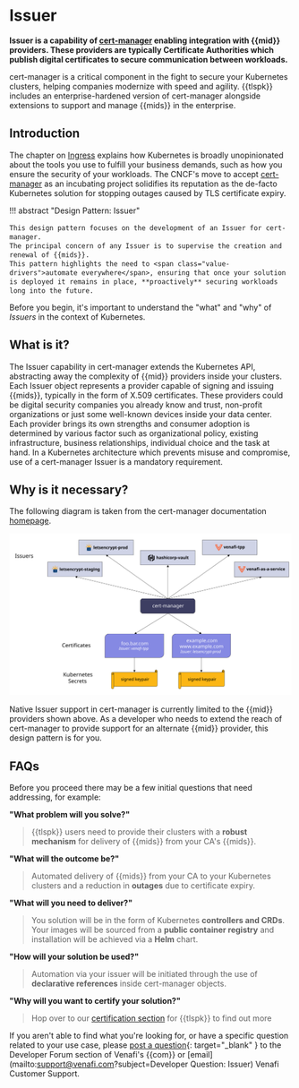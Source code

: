 <!-- TODO Should the introduction include: Problem you will solve, What you will build, What the outcome will be, How will it be used. Should this also establish an introduction to the benefits of building for TLS Protect for Kubernetes not just cert-manager, and why you'll want to certify? -->
#  Issuer

**Issuer is a capability of [cert-manager](https://cert-manager.io/) enabling integration with {{mid}} providers. These providers are typically Certificate Authorities which publish digital certificates to secure communication between workloads.**

<!-- TODO TLS Protect for Kubernetes is introduced here along with cert-manager. There's no context on the purpose of either. -->
cert-manager is a critical component in the fight to secure your Kubernetes clusters, helping companies <span class="value-drivers">modernize with speed and agility</span>.
{{tlspk}} includes an enterprise-hardened version of cert-manager alongside extensions to support and manage {{mids}} in the enterprise.

## Introduction

The chapter on [Ingress](../../For-Ingress/0-intro-ingress) explains how Kubernetes is broadly unopinionated about the tools you use to fulfill your business demands, such as how you ensure the security of your workloads.
The CNCF's move to accept [cert-manager](https://www.cncf.io/blog/2022/10/19/cert-manager-becomes-a-cncf-incubating-project/) as an incubating project solidifies its reputation as the de-facto Kubernetes solution for <span class="value-drivers">stopping outages</span> caused by TLS certificate expiry.

<!-- TODO Who is the 'you[r]'? The developer [who] is building a CA or other machine identity provider. -->
!!! abstract "Design Pattern: Issuer"

    This design pattern focuses on the development of an Issuer for cert-manager.
    The principal concern of any Issuer is to supervise the creation and renewal of {{mids}}.
    This pattern highlights the need to <span class="value-drivers">automate everywhere</span>, ensuring that once your solution is deployed it remains in place, **proactively** securing workloads long into the future.

Before you begin, it's important to understand the "what" and "why" of *Issuers* in the context of Kubernetes. 

## What is it?

The Issuer capability in cert-manager extends the Kubernetes API, abstracting away the complexity of {{mid}} providers inside your clusters.
Each Issuer object represents a provider capable of signing and issuing {{mids}}, typically in the form of X.509 certificates.
These providers could be digital security companies you already know and trust, non-profit organizations or just some well-known devices inside your data center.
Each provider brings its own strengths and consumer adoption is determined by various factor such as organizational policy, existing infrastructure, business relationships, individual choice and the task at hand.
In a Kubernetes architecture which <span class="value-drivers">prevents misuse and compromise</span>, use of a cert-manager Issuer is a mandatory requirement.

## Why is it necessary?

The following diagram is taken from the cert-manager documentation [homepage](https://cert-manager.io/docs/).

![cert-manager issuers](../../../assets/images/cert-manager-issuers.svg)

Native Issuer support in cert-manager is currently limited to the {{mid}} providers shown above.
As a developer who needs to extend the reach of cert-manager to provide support for an alternate {{mid}} provider, this design pattern is for you.

## FAQs

Before you proceed there may be a few initial questions that need addressing, for example:

**"What problem will you solve?"**

> {{tlspk}} users need to provide their clusters with a **robust mechanism** for delivery of {{mids}} from your CA's {{mids}}.

**"What will the outcome be?"**

> Automated delivery of {{mids}} from your CA to your Kubernetes clusters and a reduction in **outages** due to certificate expiry.

**"What will you need to deliver?"**

> You solution will be in the form of Kubernetes **controllers and CRDs**. Your images will be sourced from a **public container registry** and installation will be achieved via a **Helm** chart.

**"How will your solution be used?"**

> Automation via your issuer will be initiated through the use of **declarative references** inside cert-manager objects.

**"Why will you want to certify your solution?"**

> Hop over to our [certification section](/Developers/Certification/TLS-Protect-For-Kubernetes/1-tlspk-certification-intro/) for {{tlspk}} to find out more

If you aren't able to find what you're looking for, or have a specific question related to your use case, please [post a question](https://community.venafi.com/ask-the-community-23){: target="_blank" } to the Developer Forum section of Venafi's {{com}} or [email](mailto:support@venafi.com?subject=Developer Question: Issuer) Venafi Customer Support.
